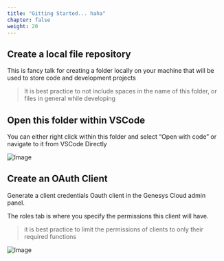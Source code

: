 ```yaml
---
title: "Gitting Started... haha"
chapter: false
weight: 20
---
```


## Create a local file repository

This is fancy talk for creating a folder locally on your machine that will be used to store code and development projects

> It is best practice to not include spaces in the name of this folder, or files in general while developing

## Open this folder within VSCode

You can either right click within this folder and select “Open with code” or navigate to it from VSCode Directly

![Image](/images/CXFolderNav.PNG)

## Create an OAuth Client
Generate a client credentials Oauth client in the Genesys Cloud admin panel.​

The roles tab is where you specify the permissions this client will have.
> it is best practice to limit the permissions of clients to only their required functions

![Image](/images/CXAuthClient.PNG)
